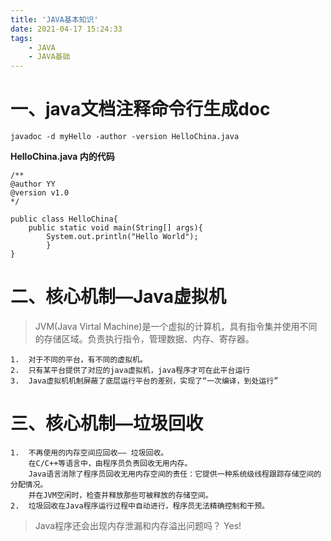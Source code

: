 ```yaml
---
title: 'JAVA基本知识'
date: 2021-04-17 15:24:33
tags:
	- JAVA
	- JAVA基础
---
```


# 一、java文档注释命令行生成doc
	javadoc -d myHello -author -version HelloChina.java

<!-- more -->

**HelloChina.java 内的代码**

	/**
	@author YY
	@version v1.0
	*/
	
	public class HelloChina{
		public static void main(String[] args){
			System.out.println("Hello World");
			}
	}
# 二、核心机制—Java虚拟机


>JVM(Java Virtal Machine)是一个虚拟的计算机，具有指令集并使用不同的存储区域。负责执行指令，管理数据、内存、寄存器。


	1.  对于不同的平台，有不同的虚拟机。
	2.  只有某平台提供了对应的java虚拟机，java程序才可在此平台运行
	3.  Java虚拟机机制屏蔽了底层运行平台的差别，实现了“一次编译，到处运行”
# 三、核心机制—垃圾回收
	1.  不再使用的内存空间应回收—— 垃圾回收。
		在C/C++等语言中，由程序员负责回收无用内存。
		Java语言消除了程序员回收无用内存空间的责任：它提供一种系统级线程跟踪存储空间的分配情况。
		并在JVM空闲时，检查并释放那些可被释放的存储空间。
	2.  垃圾回收在Java程序运行过程中自动进行，程序员无法精确控制和干预。
>Java程序还会出现内存泄漏和内存溢出问题吗？
>Yes!